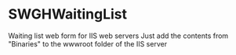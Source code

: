 # SWGHWaitingList
 Waiting list web form for IIS web servers
Just add the contents from "Binaries" to the wwwroot folder of the IIS server